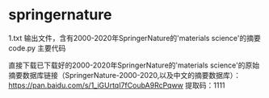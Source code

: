 # springernature
1.txt 输出文件，含有2000-2020年SpringerNature的'materials science'的摘要
code.py  主要代码

直接下载已下载好的2000-2020年SpringerNature的'materials science'的原始摘要数据库链接（SpringerNature-2000-2020,以及中文的摘要数据库）：https://pan.baidu.com/s/1_iGUrtqI7fCoubA9RcPqww 
提取码：1111 


